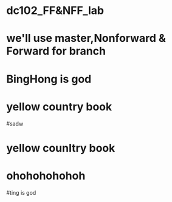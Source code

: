 # dc102_FF&NFF_lab
# we'll use master,Nonforward & Forward for branch
# BingHong is god
# yellow country book
#sadw
# yellow counItry book
# ohohohohohoh
#ting is god

